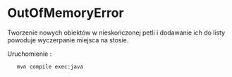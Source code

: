 # OutOfMemoryError

Tworzenie nowych obiektów w nieskończonej petli i dodawanie ich do listy powoduje wyczerpanie miejsca na stosie.


Uruchomienie :

```bash
   mvn compile exec:java
```
